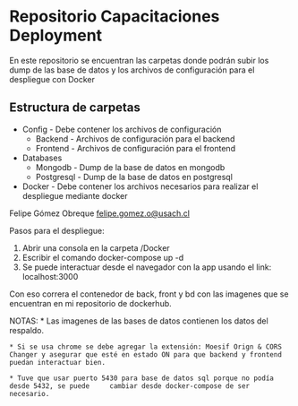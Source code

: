 # Repositorio Capacitaciones Deployment
En este repositorio se encuentran las carpetas donde podrán subir los dump de las base de datos y los archivos de configuración para el despliegue con Docker
## Estructura de carpetas
* Config - Debe contener los archivos de configuración 
    * Backend - Archivos de configuración para el backend
    * Frontend - Archivos de configuración para el frontend
* Databases
    * Mongodb - Dump de la base de datos en mongodb
    * Postgresql - Dump de la base de datos en postgresql
* Docker - Debe contener los archivos necesarios para realizar el despliegue mediante docker


Felipe Gómez Obreque
felipe.gomez.o@usach.cl

Pasos para el despliegue:

1) Abrir una consola en la carpeta /Docker
2) Escribir el comando docker-compose up -d
3) Se puede interactuar desde el navegador con la app usando el link:
localhost:3000

Con eso correra el contenedor de back, front y bd con las imagenes que se encuentran en mi repositorio de dockerhub.

NOTAS: 
	* Las imagenes de las bases de datos contienen los datos del respaldo.

	* Si se usa chrome se debe agregar la extensión: Moesif Orign & CORS Changer y asegurar que esté en estado ON para que backend y frontend puedan interactuar bien.

	* Tuve que usar puerto 5430 para base de datos sql porque no podía desde 5432, se puede 	cambiar desde docker-compose de ser necesario.
